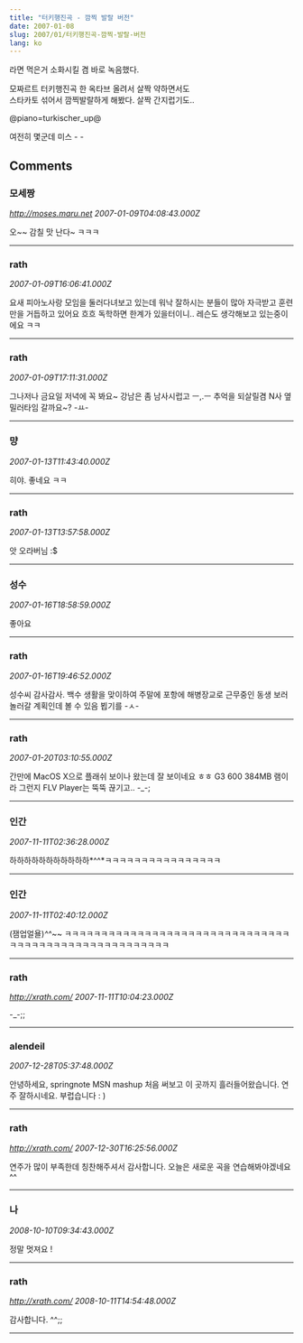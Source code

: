 ```yaml
---
title: "터키행진곡 - 깜찍 발랄 버전"
date: 2007-01-08
slug: 2007/01/터키행진곡-깜찍-발랄-버전
lang: ko
---
```


라면 먹은거 소화시킬 겸 바로 녹음했다.

모짜르트 터키행진곡 한 옥타브 올려서 살짝 약하면서도   
스타카토 섞어서 깜찍발랄하게 해봤다. 살짝 간지럽기도.. 

@piano=turkischer_up@

여전히 몇군데 미스 - -

## Comments

### 모세짱
*http://moses.maru.net*
*2007-01-09T04:08:43.000Z*

오~~ 감칠 맛 난다~ ㅋㅋㅋ

---

### rath
*2007-01-09T16:06:41.000Z*

요새 피아노사랑 모임을 둘러다녀보고 있는데 
워낙 잘하시는 분들이 많아 자극받고 훈련만을 거듭하고 있어요 흐흐
독학하면 한계가 있을터이니.. 레슨도 생각해보고 있는중이에요 ㅋㅋ

---

### rath
*2007-01-09T17:11:31.000Z*

그나저나 금요일 저녁에 꼭 봐요~ 강남은 좀 남사시럽고 ㅡ,.ㅡ
추억을 되살릴겸 N사 옆 밀러타임 갈까요~? -ㅛ-

---

### 먕
*2007-01-13T11:43:40.000Z*

히야. 좋네요 ㅋㅋ

---

### rath
*2007-01-13T13:57:58.000Z*

앗 오라버님 :$

---

### 성수
*2007-01-16T18:58:59.000Z*

좋아요

---

### rath
*2007-01-16T19:46:52.000Z*

성수씨 감사감사. 백수 생활을 맞이하여 주말에 포항에 해병장교로 근무중인 동생 보러 놀러갈 계획인데 볼 수 있음 뵙기를 -ㅅ-

---

### rath
*2007-01-20T03:10:55.000Z*

간만에 MacOS X으로 플래쉬 보이나 왔는데 잘 보이네요 ㅎㅎ G3 600 384MB 램이라 그런지 FLV Player는 뚝뚝 끊기고.. -_-;

---

### 인간
*2007-11-11T02:36:28.000Z*

하하하하하하하하하하하*^^*ㅋㅋㅋㅋㅋㅋㅋㅋㅋㅋㅋㅋㅋㅋㅋㅋ

---

### 인간
*2007-11-11T02:40:12.000Z*

(잼업얼욜)*^^*~~ ㅋㅋㅋㅋㅋㅋㅋㅋㅋㅋㅋㅋㅋㅋㅋㅋㅋㅋㅋㅋㅋㅋㅋㅋㅋㅋㅋㅋㅋㅋㅋㅋㅋㅋㅋㅋㅋㅋㅋㅋㅋㅋㅋㅋㅋㅋㅋㅋㅋㅋㅋㅋㅋ

---

### rath
*http://xrath.com/*
*2007-11-11T10:04:23.000Z*

-_-;;

---

### alendeil
*2007-12-28T05:37:48.000Z*

안녕하세요, springnote MSN mashup 처음 써보고 이 곳까지 흘러들어왔습니다.
연주 잘하시네요. 부럽습니다 : )

---

### rath
*http://xrath.com/*
*2007-12-30T16:25:56.000Z*

연주가 많이 부족한데 칭찬해주셔서 감사합니다. 오늘은 새로운 곡을 연습해봐야겠네요 ^^

---

### 나
*2008-10-10T09:34:43.000Z*

정말 멋져요 !

---

### rath
*http://xrath.com/*
*2008-10-11T14:54:48.000Z*

감사합니다. ^^;;

---

